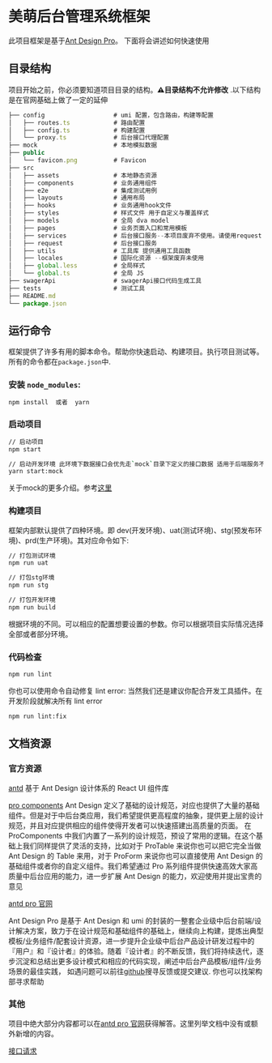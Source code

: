 # 美萌后台管理系统框架

此项目框架是基于[Ant Design Pro](https://pro.ant.design)。 下面将会讲述如何快速使用

## 目录结构

项目开始之前，你必须要知道项目目录的结构。**⚠️目录结构不允许修改** .以下结构是在官网基础上做了一定的延伸

```js
├── config                   # umi 配置，包含路由，构建等配置
│   ├── routes.ts            # 路由配置
│   ├── config.ts            # 构建配置
│   └── proxy.ts             # 后台接口代理配置
├── mock                     # 本地模拟数据
├── public
│   └── favicon.png          # Favicon
├── src
│   ├── assets               # 本地静态资源
│   ├── components           # 业务通用组件
│   ├── e2e                  # 集成测试用例
│   ├── layouts              # 通用布局
│   ├── hooks                # 业务通用hook文件
│   ├── styles               # 样式文件 用于自定义与覆盖样式
│   ├── models               # 全局 dva model
│   ├── pages                # 业务页面入口和常用模板
│   ├── services             # 后台接口服务--本项目废弃不使用。请使用request
│   ├── request              # 后台接口服务
│   ├── utils                # 工具库 提供通用工具函数
│   ├── locales              # 国际化资源 --框架废弃未使用
│   ├── global.less          # 全局样式
│   └── global.ts            # 全局 JS
├── swagerApi                # swagerApi接口代码生成工具
├── tests                    # 测试工具
├── README.md
└── package.json

```

## 运行命令

框架提供了许多有用的脚本命令。帮助你快速启动、构建项目。执行项目测试等。
所有的命令都在`package.json`中.

### 安装 `node_modules`:

```bash
npm install  或者  yarn
```

### 启动项目

```bash
// 启动项目
npm start

// 启动开发环境 此环境下数据接口会优先走`mock`目录下定义的接口数据 适用于后端服务不可用或者需要自行拟造测试数据时使用
yarn start:mock
```

关于mock的更多介绍。参考[这里](https://pro.ant.design/zh-CN/docs/openapi#mock)

### 构建项目

框架内部默认提供了四种环境。即 dev(开发环境)、uat(测试环境)、stg(预发布环境)、prd(生产环境)。其对应命令如下:

```bash
// 打包测试环境
npm run uat

// 打包stg环境
npm run stg

// 打包开发环境
npm run build

```

根据环境的不同。可以相应的配置想要设置的参数。你可以根据项目实际情况选择全部或者部分环境。

### 代码检查

```bash
npm run lint
```

你也可以使用命令自动修复 lint error:
当然我们还是建议你配合开发工具插件。在开发阶段就解决所有 lint error

```bash
npm run lint:fix
```

## 文档资源

### 官方资源

[antd](https://ant.design/index-cn)
基于 Ant Design 设计体系的 React UI 组件库

[pro components](https://procomponents.ant.design/)
Ant Design 定义了基础的设计规范，对应也提供了大量的基础组件。但是对于中后台类应用，我们希望提供更高程度的抽象，提供更上层的设计规范，并且对应提供相应的组件使得开发者可以快速搭建出高质量的页面。
在 ProComponents 中我们内置了一系列的设计规范，预设了常用的逻辑。在这个基础上我们同样提供了灵活的支持，比如对于 ProTable 来说你也可以把它完全当做 Ant Design 的 Table 来用，对于 ProForm 来说你也可以直接使用 Ant Design 的基础组件或者你的自定义组件。我们希望通过 Pro 系列组件提供快速高效大家高质量中后台应用的能力，进一步扩展 Ant Design 的能力，欢迎使用并提出宝贵的意见

[antd pro 官网](https://pro.ant.design)

Ant Design Pro 是基于 Ant Design 和 umi 的封装的一整套企业级中后台前端/设计解决方案，致力于在设计规范和基础组件的基础上，继续向上构建，提炼出典型模板/业务组件/配套设计资源，进一步提升企业级中后台产品设计研发过程中的『用户』和『设计者』的体验。随着『设计者』的不断反馈，我们将持续迭代，逐步沉淀和总结出更多设计模式和相应的代码实现，阐述中后台产品模板/组件/业务场景的最佳实践，
如遇问题可以前往[github](https://github.com/ant-design/ant-design-pro)搜寻反馈或提交建议.
你也可以找架构部寻求帮助

### 其他

项目中绝大部分内容都可以在[antd pro 官网](https://pro.ant.design)获得解答。这里列举文档中没有或额外新增的内容。

[接口请求](/~docs/api)
